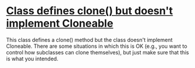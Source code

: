 # [Class defines clone() but doesn't implement Cloneable](https://spotbugs.readthedocs.io/en/latest/bugDescriptions.html#CN_IMPLEMENTS_CLONE_BUT_NOT_CLONEABLE)

 This class defines a clone() method but the class doesn't implement Cloneable.
There are some situations in which this is OK (e.g., you want to control how subclasses
can clone themselves), but just make sure that this is what you intended.